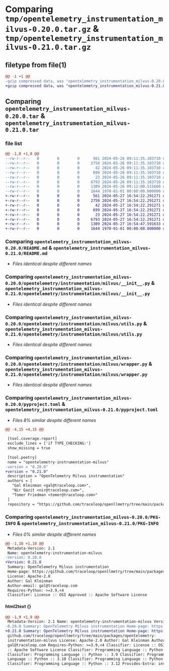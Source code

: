 # Comparing `tmp/opentelemetry_instrumentation_milvus-0.20.0.tar.gz` & `tmp/opentelemetry_instrumentation_milvus-0.21.0.tar.gz`

## filetype from file(1)

```diff
@@ -1 +1 @@
-gzip compressed data, was "opentelemetry_instrumentation_milvus-0.20.0.tar", max compression
+gzip compressed data, was "opentelemetry_instrumentation_milvus-0.21.0.tar", max compression
```

## Comparing `opentelemetry_instrumentation_milvus-0.20.0.tar` & `opentelemetry_instrumentation_milvus-0.21.0.tar`

### file list

```diff
@@ -1,8 +1,8 @@
--rw-r--r--   0        0        0      561 2024-05-26 09:11:35.103710 opentelemetry_instrumentation_milvus-0.20.0/README.md
--rw-r--r--   0        0        0     2750 2024-05-26 09:11:35.103710 opentelemetry_instrumentation_milvus-0.20.0/opentelemetry/instrumentation/milvus/__init__.py
--rw-r--r--   0        0        0       42 2024-05-26 09:11:35.103710 opentelemetry_instrumentation_milvus-0.20.0/opentelemetry/instrumentation/milvus/config.py
--rw-r--r--   0        0        0      699 2024-05-26 09:11:35.103710 opentelemetry_instrumentation_milvus-0.20.0/opentelemetry/instrumentation/milvus/utils.py
--rw-r--r--   0        0        0       23 2024-05-26 09:11:35.103710 opentelemetry_instrumentation_milvus-0.20.0/opentelemetry/instrumentation/milvus/version.py
--rw-r--r--   0        0        0     6793 2024-05-26 09:11:35.103710 opentelemetry_instrumentation_milvus-0.20.0/opentelemetry/instrumentation/milvus/wrapper.py
--rw-r--r--   0        0        0     1389 2024-05-26 09:12:00.515660 opentelemetry_instrumentation_milvus-0.20.0/pyproject.toml
--rw-r--r--   0        0        0     1644 1970-01-01 00:00:00.000000 opentelemetry_instrumentation_milvus-0.20.0/PKG-INFO
+-rw-r--r--   0        0        0      561 2024-05-27 16:54:22.291271 opentelemetry_instrumentation_milvus-0.21.0/README.md
+-rw-r--r--   0        0        0     2750 2024-05-27 16:54:22.291271 opentelemetry_instrumentation_milvus-0.21.0/opentelemetry/instrumentation/milvus/__init__.py
+-rw-r--r--   0        0        0       42 2024-05-27 16:54:22.291271 opentelemetry_instrumentation_milvus-0.21.0/opentelemetry/instrumentation/milvus/config.py
+-rw-r--r--   0        0        0      699 2024-05-27 16:54:22.291271 opentelemetry_instrumentation_milvus-0.21.0/opentelemetry/instrumentation/milvus/utils.py
+-rw-r--r--   0        0        0       23 2024-05-27 16:54:22.291271 opentelemetry_instrumentation_milvus-0.21.0/opentelemetry/instrumentation/milvus/version.py
+-rw-r--r--   0        0        0     6793 2024-05-27 16:54:22.291271 opentelemetry_instrumentation_milvus-0.21.0/opentelemetry/instrumentation/milvus/wrapper.py
+-rw-r--r--   0        0        0     1389 2024-05-27 16:54:47.591633 opentelemetry_instrumentation_milvus-0.21.0/pyproject.toml
+-rw-r--r--   0        0        0     1644 1970-01-01 00:00:00.000000 opentelemetry_instrumentation_milvus-0.21.0/PKG-INFO
```

### Comparing `opentelemetry_instrumentation_milvus-0.20.0/README.md` & `opentelemetry_instrumentation_milvus-0.21.0/README.md`

 * *Files identical despite different names*

### Comparing `opentelemetry_instrumentation_milvus-0.20.0/opentelemetry/instrumentation/milvus/__init__.py` & `opentelemetry_instrumentation_milvus-0.21.0/opentelemetry/instrumentation/milvus/__init__.py`

 * *Files identical despite different names*

### Comparing `opentelemetry_instrumentation_milvus-0.20.0/opentelemetry/instrumentation/milvus/utils.py` & `opentelemetry_instrumentation_milvus-0.21.0/opentelemetry/instrumentation/milvus/utils.py`

 * *Files identical despite different names*

### Comparing `opentelemetry_instrumentation_milvus-0.20.0/opentelemetry/instrumentation/milvus/wrapper.py` & `opentelemetry_instrumentation_milvus-0.21.0/opentelemetry/instrumentation/milvus/wrapper.py`

 * *Files identical despite different names*

### Comparing `opentelemetry_instrumentation_milvus-0.20.0/pyproject.toml` & `opentelemetry_instrumentation_milvus-0.21.0/pyproject.toml`

 * *Files 8% similar despite different names*

```diff
@@ -4,15 +4,15 @@
 
 [tool.coverage.report]
 exclude_lines = ['if TYPE_CHECKING:']
 show_missing = true
 
 [tool.poetry]
 name = "opentelemetry-instrumentation-milvus"
-version = "0.20.0"
+version = "0.21.0"
 description = "OpenTelemetry Milvus instrumentation"
 authors = [
   "Gal Kleinman <gal@traceloop.com>",
   "Nir Gazit <nir@traceloop.com>",
   "Tomer Friedman <tomer@traceloop.com>"
 ]
 repository = "https://github.com/traceloop/openllmetry/tree/main/packages/opentelemetry-instrumentation-milvus"
```

### Comparing `opentelemetry_instrumentation_milvus-0.20.0/PKG-INFO` & `opentelemetry_instrumentation_milvus-0.21.0/PKG-INFO`

 * *Files 0% similar despite different names*

```diff
@@ -1,10 +1,10 @@
 Metadata-Version: 2.1
 Name: opentelemetry-instrumentation-milvus
-Version: 0.20.0
+Version: 0.21.0
 Summary: OpenTelemetry Milvus instrumentation
 Home-page: https://github.com/traceloop/openllmetry/tree/main/packages/opentelemetry-instrumentation-milvus
 License: Apache-2.0
 Author: Gal Kleinman
 Author-email: gal@traceloop.com
 Requires-Python: >=3.9,<4
 Classifier: License :: OSI Approved :: Apache Software License
```

#### html2text {}

```diff
@@ -1,9 +1,9 @@
 Metadata-Version: 2.1 Name: opentelemetry-instrumentation-milvus Version:
-0.20.0 Summary: OpenTelemetry Milvus instrumentation Home-page: https://
+0.21.0 Summary: OpenTelemetry Milvus instrumentation Home-page: https://
 github.com/traceloop/openllmetry/tree/main/packages/opentelemetry-
 instrumentation-milvus License: Apache-2.0 Author: Gal Kleinman Author-email:
 gal@traceloop.com Requires-Python: >=3.9,<4 Classifier: License :: OSI Approved
 :: Apache Software License Classifier: Programming Language :: Python :: 3
 Classifier: Programming Language :: Python :: 3.9 Classifier: Programming
 Language :: Python :: 3.10 Classifier: Programming Language :: Python :: 3.11
 Classifier: Programming Language :: Python :: 3.12 Provides-Extra: instruments
```

